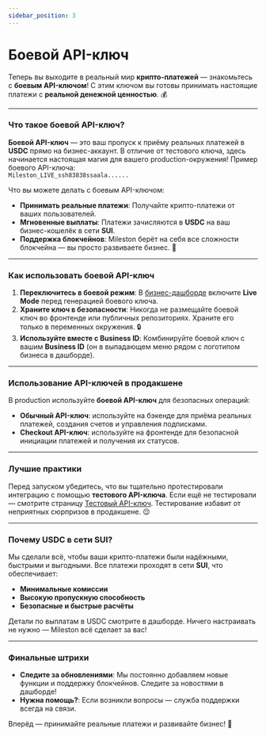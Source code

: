 ```yaml
---
sidebar_position: 3
---
```


# Боевой API-ключ

Теперь вы выходите в реальный мир **крипто-платежей** — знакомьтесь с **боевым API-ключом**! С этим ключом вы готовы принимать настоящие платежи с **реальной денежной ценностью**. 💰

---

### Что такое боевой API-ключ?

**Боевой API-ключ** — это ваш пропуск к приёму реальных платежей в **USDC** прямо на бизнес-аккаунт. В отличие от тестового ключа, здесь начинается настоящая магия для вашего production-окружения! Пример боевого API-ключа:  
`Mileston_LIVE_ssh83838ssaala......`

Что вы можете делать с боевым API-ключом:

- **Принимать реальные платежи**: Получайте крипто-платежи от ваших пользователей.
- **Мгновенные выплаты**: Платежи зачисляются в **USDC** на ваш бизнес-кошелёк в сети **SUI**.
- **Поддержка блокчейнов**: Mileston берёт на себя все сложности блокчейна — вы просто развиваете бизнес. 🚀

---

### Как использовать боевой API-ключ

1. **Переключитесь в боевой режим**: В [бизнес-дашборде](https://business.mileston.co) включите **Live Mode** перед генерацией боевого ключа.
2. **Храните ключ в безопасности**: Никогда не размещайте боевой ключ во фронтенде или публичных репозиториях. Храните его только в переменных окружения. 🔒
3. **Используйте вместе с Business ID**: Комбинируйте боевой ключ с вашим **Business ID** (он в выпадающем меню рядом с логотипом бизнеса в дашборде).

---

### Использование API-ключей в продакшене

В production используйте **боевой API-ключ** для безопасных операций:

- **Обычный API-ключ**: используйте на бэкенде для приёма реальных платежей, создания счетов и управления подписками.
- **Checkout API-ключ**: используйте на фронтенде для безопасной инициации платежей и получения их статусов.

---

### Лучшие практики

Перед запуском убедитесь, что вы тщательно протестировали интеграцию с помощью **тестового API-ключа**. Если ещё не тестировали — смотрите страницу [Тестовый API-ключ](./test-api-key.md). Тестирование избавит от неприятных сюрпризов в продакшене. 😌

---

### Почему USDC в сети SUI?

Мы сделали всё, чтобы ваши крипто-платежи были надёжными, быстрыми и выгодными. Все платежи проходят в сети **SUI**, что обеспечивает:

- **Минимальные комиссии**
- **Высокую пропускную способность**
- **Безопасные и быстрые расчёты**

Детали по выплатам в USDC смотрите в дашборде. Ничего настраивать не нужно — Mileston всё сделает за вас!

---

### Финальные штрихи

- **Следите за обновлениями**: Мы постоянно добавляем новые функции и поддержку блокчейнов. Следите за новостями в дашборде!
- **Нужна помощь?**: Если возникли вопросы — служба поддержки всегда на связи.

Вперёд — принимайте реальные платежи и развивайте бизнес! 🌟
